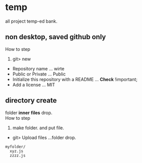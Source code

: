 # temp
all project temp-ed bank.
## non desktop, saved github only
How to step
   1. git> new 
   - Repository name ... wirte
   - Public or Private ... Public 
   - Initialize this repository with a README ... __Check__ !important;
   - Add a license ... MIT
   
## directory create
folder __inner__ __files__ drop.   
How to step
   1. make folder. and put file.
   - git> Upload files ...folder drop.
```
myfolder/
  xyz.js
  zzzz.js  
```

